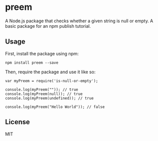 # preem

A Node.js package that checks whether a given string is null or empty. A basic package for an npm publish tutorial.

## Usage

First, install the package using npm:

    npm install preem --save

Then, require the package and use it like so:

    var myPreem = require('is-null-or-empty');

    console.log(myPreem("")); // true
    console.log(myPreem(null)); // true
    console.log(myPreem(undefined)); // true

    console.log(myPreem("Hello World")); // false

## License

MIT